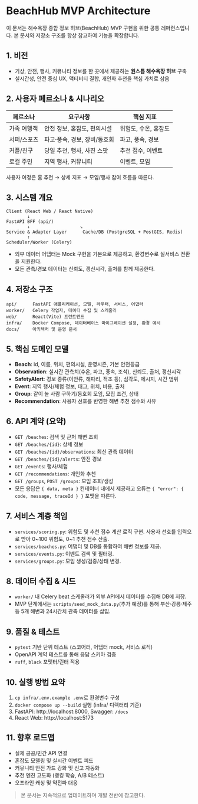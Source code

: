 # BeachHub MVP Architecture

이 문서는 해수욕장 종합 정보 허브(BeachHub) MVP 구현을 위한 공통 레퍼런스입니다. 본 문서와 저장소 구조를 항상 참고하여 기능을 확장합니다.

## 1. 비전
- 기상, 안전, 행사, 커뮤니티 정보를 한 곳에서 제공하는 **원스톱 해수욕장 허브** 구축
- 실시간성, 안전 중심 UX, 액티비티 결합, 개인화 추천을 핵심 가치로 삼음

## 2. 사용자 페르소나 & 시나리오
| 페르소나 | 요구사항 | 핵심 지표 |
| --- | --- | --- |
| 가족 여행객 | 안전 정보, 혼잡도, 편의시설 | 위험도, 수온, 혼잡도 |
| 서퍼/스포츠 | 파고·풍속, 경보, 장비/동호회 | 파고, 풍속, 경보 |
| 커플/친구 | 당일 추천, 행사, 사진 스팟 | 추천 점수, 이벤트 |
| 로컬 주민 | 지역 행사, 커뮤니티 | 이벤트, 모임 |

사용자 여정은 홈 추천 → 상세 지표 → 모임/행사 참여 흐름을 따른다.

## 3. 시스템 개요
```
Client (React Web / React Native)
        ↓
FastAPI BFF (api/)
        ↓                   ↘
Service & Adapter Layer      Cache/DB (PostgreSQL + PostGIS, Redis)
        ↑
Scheduler/Worker (Celery)
```

- 외부 데이터 어댑터는 Mock 구현을 기본으로 제공하고, 환경변수로 실서비스 전환을 지원한다.
- 모든 관측/경보 데이터는 신뢰도, 갱신시각, 출처를 함께 제공한다.

## 4. 저장소 구조
```
api/      FastAPI 애플리케이션, 모델, 라우터, 서비스, 어댑터
worker/   Celery 작업자, 데이터 수집 및 스케줄러
web/      React(Vite) 프런트엔드
infra/    Docker Compose, 데이터베이스 마이그레이션 설정, 환경 예시
docs/     아키텍처 및 운영 문서
```

## 5. 핵심 도메인 모델
- **Beach**: id, 이름, 위치, 편의시설, 운영시즌, 기본 안전등급
- **Observation**: 실시간 관측치(수온, 파고, 풍속, 조석), 신뢰도, 출처, 갱신시각
- **SafetyAlert**: 경보 종류(이안류, 해파리, 적조 등), 심각도, 메시지, 시간 범위
- **Event**: 지역 행사/체험 정보, 태그, 위치, 비용, 출처
- **Group**: 같이 놀 사람 구하기/동호회 모임, 모집 조건, 상태
- **Recommendation**: 사용자 선호를 반영한 해변 추천 점수와 사유

## 6. API 계약 (요약)
- `GET /beaches`: 검색 및 근처 해변 조회
- `GET /beaches/{id}`: 상세 정보
- `GET /beaches/{id}/observations`: 최신 관측 데이터
- `GET /beaches/{id}/alerts`: 안전 경보
- `GET /events`: 행사/체험
- `GET /recommendations`: 개인화 추천
- `GET /groups`, `POST /groups`: 모임 조회/생성
- 모든 응답은 `{ data, meta }` 컨테이너 내에서 제공하고 오류는 `{ "error": { code, message, traceId } }` 포맷을 따른다.

## 7. 서비스 계층 책임
- `services/scoring.py`: 위험도 및 추천 점수 계산 로직 구현. 사용자 선호를 입력으로 받아 0~100 위험도, 0~1 추천 점수 산출.
- `services/beaches.py`: 어댑터 및 DB를 통합하여 해변 정보를 제공.
- `services/events.py`: 이벤트 검색 및 필터링.
- `services/groups.py`: 모임 생성/검증/상태 변경.

## 8. 데이터 수집 & 시드
- `worker/` 내 Celery beat 스케줄러가 외부 API에서 데이터를 수집해 DB에 저장.
- MVP 단계에서는 `scripts/seed_mock_data.py`(추가 예정)를 통해 부산·강릉·제주 등 5개 해변과 24시간치 관측 데이터를 삽입.

## 9. 품질 & 테스트
- `pytest` 기반 단위 테스트 (스코어러, 어댑터 mock, 서비스 로직)
- OpenAPI 계약 테스트를 통해 응답 스키마 검증
- `ruff`, `black` 포맷터/린터 적용

## 10. 실행 방법 요약
1. `cp infra/.env.example .env`로 환경변수 구성
2. `docker compose up --build` 실행 (infra/ 디렉터리 기준)
3. FastAPI: http://localhost:8000, Swagger: `/docs`
4. React Web: http://localhost:5173

## 11. 향후 로드맵
- 실제 공공/민간 API 연결
- 혼잡도 모델링 및 실시간 이벤트 피드
- 커뮤니티 안전 가드 강화 및 신고 자동화
- 추천 엔진 고도화 (랭킹 학습, A/B 테스트)
- 오프라인 캐싱 및 약전파 대응

> 본 문서는 지속적으로 업데이트하며 개발 전반에 참고한다.
